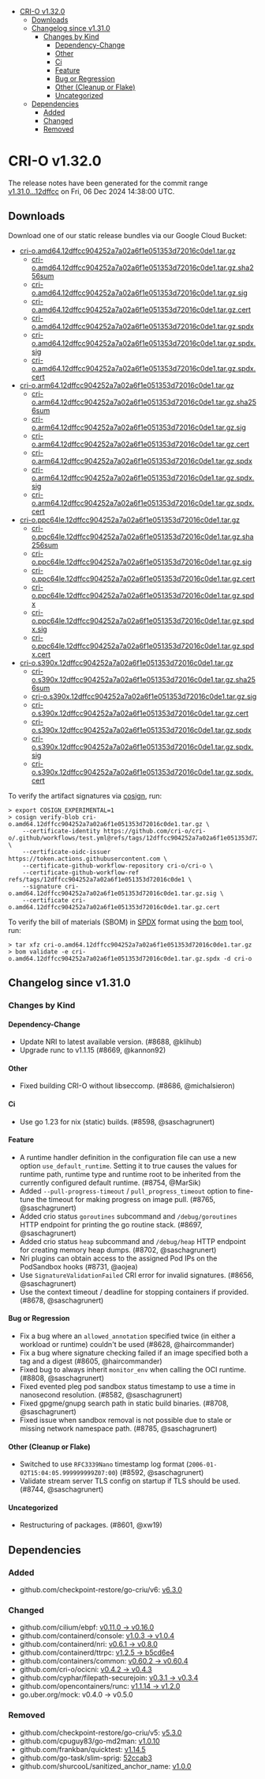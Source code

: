 - [CRI-O v1.32.0](#cri-o-v1320)
  - [Downloads](#downloads)
  - [Changelog since v1.31.0](#changelog-since-v1310)
    - [Changes by Kind](#changes-by-kind)
      - [Dependency-Change](#dependency-change)
      - [Other](#other)
      - [Ci](#ci)
      - [Feature](#feature)
      - [Bug or Regression](#bug-or-regression)
      - [Other (Cleanup or Flake)](#other-cleanup-or-flake)
      - [Uncategorized](#uncategorized)
  - [Dependencies](#dependencies)
    - [Added](#added)
    - [Changed](#changed)
    - [Removed](#removed)

# CRI-O v1.32.0

The release notes have been generated for the commit range
[v1.31.0...12dffcc](https://github.com/cri-o/cri-o/compare/v1.31.0...v1.32.0) on Fri, 06 Dec 2024 14:38:00 UTC.

## Downloads

Download one of our static release bundles via our Google Cloud Bucket:

- [cri-o.amd64.12dffcc904252a7a02a6f1e051353d72016c0de1.tar.gz](https://storage.googleapis.com/cri-o/artifacts/cri-o.amd64.12dffcc904252a7a02a6f1e051353d72016c0de1.tar.gz)
  - [cri-o.amd64.12dffcc904252a7a02a6f1e051353d72016c0de1.tar.gz.sha256sum](https://storage.googleapis.com/cri-o/artifacts/cri-o.amd64.12dffcc904252a7a02a6f1e051353d72016c0de1.tar.gz.sha256sum)
  - [cri-o.amd64.12dffcc904252a7a02a6f1e051353d72016c0de1.tar.gz.sig](https://storage.googleapis.com/cri-o/artifacts/cri-o.amd64.12dffcc904252a7a02a6f1e051353d72016c0de1.tar.gz.sig)
  - [cri-o.amd64.12dffcc904252a7a02a6f1e051353d72016c0de1.tar.gz.cert](https://storage.googleapis.com/cri-o/artifacts/cri-o.amd64.12dffcc904252a7a02a6f1e051353d72016c0de1.tar.gz.cert)
  - [cri-o.amd64.12dffcc904252a7a02a6f1e051353d72016c0de1.tar.gz.spdx](https://storage.googleapis.com/cri-o/artifacts/cri-o.amd64.12dffcc904252a7a02a6f1e051353d72016c0de1.tar.gz.spdx)
  - [cri-o.amd64.12dffcc904252a7a02a6f1e051353d72016c0de1.tar.gz.spdx.sig](https://storage.googleapis.com/cri-o/artifacts/cri-o.amd64.12dffcc904252a7a02a6f1e051353d72016c0de1.tar.gz.spdx.sig)
  - [cri-o.amd64.12dffcc904252a7a02a6f1e051353d72016c0de1.tar.gz.spdx.cert](https://storage.googleapis.com/cri-o/artifacts/cri-o.amd64.12dffcc904252a7a02a6f1e051353d72016c0de1.tar.gz.spdx.cert)
- [cri-o.arm64.12dffcc904252a7a02a6f1e051353d72016c0de1.tar.gz](https://storage.googleapis.com/cri-o/artifacts/cri-o.arm64.12dffcc904252a7a02a6f1e051353d72016c0de1.tar.gz)
  - [cri-o.arm64.12dffcc904252a7a02a6f1e051353d72016c0de1.tar.gz.sha256sum](https://storage.googleapis.com/cri-o/artifacts/cri-o.arm64.12dffcc904252a7a02a6f1e051353d72016c0de1.tar.gz.sha256sum)
  - [cri-o.arm64.12dffcc904252a7a02a6f1e051353d72016c0de1.tar.gz.sig](https://storage.googleapis.com/cri-o/artifacts/cri-o.arm64.12dffcc904252a7a02a6f1e051353d72016c0de1.tar.gz.sig)
  - [cri-o.arm64.12dffcc904252a7a02a6f1e051353d72016c0de1.tar.gz.cert](https://storage.googleapis.com/cri-o/artifacts/cri-o.arm64.12dffcc904252a7a02a6f1e051353d72016c0de1.tar.gz.cert)
  - [cri-o.arm64.12dffcc904252a7a02a6f1e051353d72016c0de1.tar.gz.spdx](https://storage.googleapis.com/cri-o/artifacts/cri-o.arm64.12dffcc904252a7a02a6f1e051353d72016c0de1.tar.gz.spdx)
  - [cri-o.arm64.12dffcc904252a7a02a6f1e051353d72016c0de1.tar.gz.spdx.sig](https://storage.googleapis.com/cri-o/artifacts/cri-o.arm64.12dffcc904252a7a02a6f1e051353d72016c0de1.tar.gz.spdx.sig)
  - [cri-o.arm64.12dffcc904252a7a02a6f1e051353d72016c0de1.tar.gz.spdx.cert](https://storage.googleapis.com/cri-o/artifacts/cri-o.arm64.12dffcc904252a7a02a6f1e051353d72016c0de1.tar.gz.spdx.cert)
- [cri-o.ppc64le.12dffcc904252a7a02a6f1e051353d72016c0de1.tar.gz](https://storage.googleapis.com/cri-o/artifacts/cri-o.ppc64le.12dffcc904252a7a02a6f1e051353d72016c0de1.tar.gz)
  - [cri-o.ppc64le.12dffcc904252a7a02a6f1e051353d72016c0de1.tar.gz.sha256sum](https://storage.googleapis.com/cri-o/artifacts/cri-o.ppc64le.12dffcc904252a7a02a6f1e051353d72016c0de1.tar.gz.sha256sum)
  - [cri-o.ppc64le.12dffcc904252a7a02a6f1e051353d72016c0de1.tar.gz.sig](https://storage.googleapis.com/cri-o/artifacts/cri-o.ppc64le.12dffcc904252a7a02a6f1e051353d72016c0de1.tar.gz.sig)
  - [cri-o.ppc64le.12dffcc904252a7a02a6f1e051353d72016c0de1.tar.gz.cert](https://storage.googleapis.com/cri-o/artifacts/cri-o.ppc64le.12dffcc904252a7a02a6f1e051353d72016c0de1.tar.gz.cert)
  - [cri-o.ppc64le.12dffcc904252a7a02a6f1e051353d72016c0de1.tar.gz.spdx](https://storage.googleapis.com/cri-o/artifacts/cri-o.ppc64le.12dffcc904252a7a02a6f1e051353d72016c0de1.tar.gz.spdx)
  - [cri-o.ppc64le.12dffcc904252a7a02a6f1e051353d72016c0de1.tar.gz.spdx.sig](https://storage.googleapis.com/cri-o/artifacts/cri-o.ppc64le.12dffcc904252a7a02a6f1e051353d72016c0de1.tar.gz.spdx.sig)
  - [cri-o.ppc64le.12dffcc904252a7a02a6f1e051353d72016c0de1.tar.gz.spdx.cert](https://storage.googleapis.com/cri-o/artifacts/cri-o.ppc64le.12dffcc904252a7a02a6f1e051353d72016c0de1.tar.gz.spdx.cert)
- [cri-o.s390x.12dffcc904252a7a02a6f1e051353d72016c0de1.tar.gz](https://storage.googleapis.com/cri-o/artifacts/cri-o.s390x.12dffcc904252a7a02a6f1e051353d72016c0de1.tar.gz)
  - [cri-o.s390x.12dffcc904252a7a02a6f1e051353d72016c0de1.tar.gz.sha256sum](https://storage.googleapis.com/cri-o/artifacts/cri-o.s390x.12dffcc904252a7a02a6f1e051353d72016c0de1.tar.gz.sha256sum)
  - [cri-o.s390x.12dffcc904252a7a02a6f1e051353d72016c0de1.tar.gz.sig](https://storage.googleapis.com/cri-o/artifacts/cri-o.s390x.12dffcc904252a7a02a6f1e051353d72016c0de1.tar.gz.sig)
  - [cri-o.s390x.12dffcc904252a7a02a6f1e051353d72016c0de1.tar.gz.cert](https://storage.googleapis.com/cri-o/artifacts/cri-o.s390x.12dffcc904252a7a02a6f1e051353d72016c0de1.tar.gz.cert)
  - [cri-o.s390x.12dffcc904252a7a02a6f1e051353d72016c0de1.tar.gz.spdx](https://storage.googleapis.com/cri-o/artifacts/cri-o.s390x.12dffcc904252a7a02a6f1e051353d72016c0de1.tar.gz.spdx)
  - [cri-o.s390x.12dffcc904252a7a02a6f1e051353d72016c0de1.tar.gz.spdx.sig](https://storage.googleapis.com/cri-o/artifacts/cri-o.s390x.12dffcc904252a7a02a6f1e051353d72016c0de1.tar.gz.spdx.sig)
  - [cri-o.s390x.12dffcc904252a7a02a6f1e051353d72016c0de1.tar.gz.spdx.cert](https://storage.googleapis.com/cri-o/artifacts/cri-o.s390x.12dffcc904252a7a02a6f1e051353d72016c0de1.tar.gz.spdx.cert)

To verify the artifact signatures via [cosign](https://github.com/sigstore/cosign), run:

```console
> export COSIGN_EXPERIMENTAL=1
> cosign verify-blob cri-o.amd64.12dffcc904252a7a02a6f1e051353d72016c0de1.tar.gz \
    --certificate-identity https://github.com/cri-o/cri-o/.github/workflows/test.yml@refs/tags/12dffcc904252a7a02a6f1e051353d72016c0de1 \
    --certificate-oidc-issuer https://token.actions.githubusercontent.com \
    --certificate-github-workflow-repository cri-o/cri-o \
    --certificate-github-workflow-ref refs/tags/12dffcc904252a7a02a6f1e051353d72016c0de1 \
    --signature cri-o.amd64.12dffcc904252a7a02a6f1e051353d72016c0de1.tar.gz.sig \
    --certificate cri-o.amd64.12dffcc904252a7a02a6f1e051353d72016c0de1.tar.gz.cert
```

To verify the bill of materials (SBOM) in [SPDX](https://spdx.org) format using the [bom](https://sigs.k8s.io/bom) tool, run:

```console
> tar xfz cri-o.amd64.12dffcc904252a7a02a6f1e051353d72016c0de1.tar.gz
> bom validate -e cri-o.amd64.12dffcc904252a7a02a6f1e051353d72016c0de1.tar.gz.spdx -d cri-o
```

## Changelog since v1.31.0

### Changes by Kind

#### Dependency-Change
 - Update NRI to latest available version. (#8688, @klihub)
 - Upgrade runc to v1.1.15 (#8669, @kannon92)

#### Other
 - Fixed building CRI-O without libseccomp. (#8686, @michalsieron)

#### Ci
 - Use go 1.23 for nix (static) builds. (#8598, @saschagrunert)

#### Feature
 - A runtime handler definition in the configuration file can use a new option `use_default_runtime`. Setting it to true causes the values for runtime path, runtime type and runtime root to be inherited from the currently configured default runtime. (#8754, @MarSik)
 - Added `--pull-progress-timeout` / `pull_progress_timeout` option to fine-tune the timeout for making progress on image pull. (#8765, @saschagrunert)
 - Added crio status `goroutines` subcommand and `/debug/goroutines` HTTP endpoint for printing the go routine stack. (#8697, @saschagrunert)
 - Added crio status `heap` subcommand and `/debug/heap` HTTP endpoint for creating memory heap dumps. (#8702, @saschagrunert)
 - Nri plugins can obtain access to the assigned Pod IPs on the PodSandbox hooks (#8731, @aojea)
 - Use `SignatureValidationFailed` CRI error for invalid signatures. (#8656, @saschagrunert)
 - Use the context timeout / deadline for stopping containers if provided. (#8678, @saschagrunert)

#### Bug or Regression
 - Fix a bug where an `allowed_annotation` specified twice (in either a workload or runtime) couldn't be used (#8628, @haircommander)
 - Fix a bug where signature checking failed if an image specified both a tag and a digest (#8605, @haircommander)
 - Fixed bug to always inherit `monitor_env` when calling the OCI runtime. (#8808, @saschagrunert)
 - Fixed evented pleg pod sandbox status timestamp to use a time in nanosecond resolution. (#8582, @saschagrunert)
 - Fixed gpgme/gnupg search path in static build binaries. (#8708, @saschagrunert)
 - Fixed issue when sandbox removal is not possible due to stale or missing network namespace path. (#8785, @saschagrunert)

#### Other (Cleanup or Flake)
 - Switched to use `RFC3339Nano` timestamp log format (`2006-01-02T15:04:05.999999999Z07:00`) (#8592, @saschagrunert)
 - Validate stream server TLS config on startup if TLS should be used. (#8744, @saschagrunert)

#### Uncategorized
 - Restructuring of packages. (#8601, @xw19)

## Dependencies

### Added
- github.com/checkpoint-restore/go-criu/v6: [v6.3.0](https://github.com/checkpoint-restore/go-criu/tree/v6.3.0)

### Changed
- github.com/cilium/ebpf: [v0.11.0 → v0.16.0](https://github.com/cilium/ebpf/compare/v0.11.0...v0.16.0)
- github.com/containerd/console: [v1.0.3 → v1.0.4](https://github.com/containerd/console/compare/v1.0.3...v1.0.4)
- github.com/containerd/nri: [v0.6.1 → v0.8.0](https://github.com/containerd/nri/compare/v0.6.1...v0.8.0)
- github.com/containerd/ttrpc: [v1.2.5 → b5cd6e4](https://github.com/containerd/ttrpc/compare/v1.2.5...b5cd6e4)
- github.com/containers/common: [v0.60.2 → v0.60.4](https://github.com/containers/common/compare/v0.60.2...v0.60.4)
- github.com/cri-o/ocicni: [v0.4.2 → v0.4.3](https://github.com/cri-o/ocicni/compare/v0.4.2...v0.4.3)
- github.com/cyphar/filepath-securejoin: [v0.3.1 → v0.3.4](https://github.com/cyphar/filepath-securejoin/compare/v0.3.1...v0.3.4)
- github.com/opencontainers/runc: [v1.1.14 → v1.2.0](https://github.com/opencontainers/runc/compare/v1.1.14...v1.2.0)
- go.uber.org/mock: v0.4.0 → v0.5.0

### Removed
- github.com/checkpoint-restore/go-criu/v5: [v5.3.0](https://github.com/checkpoint-restore/go-criu/tree/v5.3.0)
- github.com/cpuguy83/go-md2man: [v1.0.10](https://github.com/cpuguy83/go-md2man/tree/v1.0.10)
- github.com/frankban/quicktest: [v1.14.5](https://github.com/frankban/quicktest/tree/v1.14.5)
- github.com/go-task/slim-sprig: [52ccab3](https://github.com/go-task/slim-sprig/tree/52ccab3)
- github.com/shurcooL/sanitized_anchor_name: [v1.0.0](https://github.com/shurcooL/sanitized_anchor_name/tree/v1.0.0)
